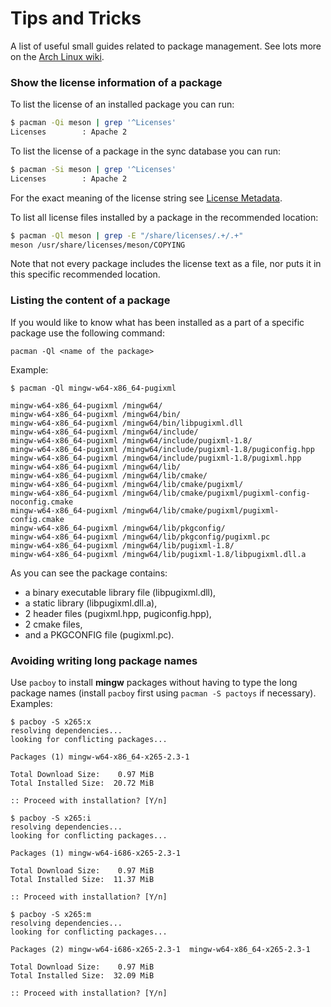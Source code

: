 # Tips and Tricks

A list of useful small guides related to package management. See lots more on the [Arch
Linux wiki](https://wiki.archlinux.org/title/Pacman/Tips_and_tricks).


### Show the license information of a package

To list the license of an installed package you can run:

```bash
$ pacman -Qi meson | grep '^Licenses'
Licenses        : Apache 2
```

To list the license of a package in the sync database you can run:

```bash
$ pacman -Si meson | grep '^Licenses'
Licenses        : Apache 2
```

For the exact meaning of the license string see [License Metadata](../dev/package-licensing.md).

To list all license files installed by a package in the recommended location:

```bash
$ pacman -Ql meson | grep -E "/share/licenses/.+/.+"
meson /usr/share/licenses/meson/COPYING
```

Note that not every package includes the license text as a file, nor puts it
in this specific recommended location.


### Listing the content of a package

If you would like to know what has been installed as a part of a specific package use the following command:

`pacman -Ql <name of the package>`

Example:

`$ pacman -Ql mingw-w64-x86_64-pugixml`

```
mingw-w64-x86_64-pugixml /mingw64/
mingw-w64-x86_64-pugixml /mingw64/bin/
mingw-w64-x86_64-pugixml /mingw64/bin/libpugixml.dll
mingw-w64-x86_64-pugixml /mingw64/include/
mingw-w64-x86_64-pugixml /mingw64/include/pugixml-1.8/
mingw-w64-x86_64-pugixml /mingw64/include/pugixml-1.8/pugiconfig.hpp
mingw-w64-x86_64-pugixml /mingw64/include/pugixml-1.8/pugixml.hpp
mingw-w64-x86_64-pugixml /mingw64/lib/
mingw-w64-x86_64-pugixml /mingw64/lib/cmake/
mingw-w64-x86_64-pugixml /mingw64/lib/cmake/pugixml/
mingw-w64-x86_64-pugixml /mingw64/lib/cmake/pugixml/pugixml-config-noconfig.cmake
mingw-w64-x86_64-pugixml /mingw64/lib/cmake/pugixml/pugixml-config.cmake
mingw-w64-x86_64-pugixml /mingw64/lib/pkgconfig/
mingw-w64-x86_64-pugixml /mingw64/lib/pkgconfig/pugixml.pc
mingw-w64-x86_64-pugixml /mingw64/lib/pugixml-1.8/
mingw-w64-x86_64-pugixml /mingw64/lib/pugixml-1.8/libpugixml.dll.a
```

As you can see the package contains:

* a binary executable library file (libpugixml.dll),
* a static library (libpugixml.dll.a),
* 2 header files (pugixml.hpp, pugiconfig.hpp),
* 2 cmake files,
* and a PKGCONFIG file (pugixml.pc).

### Avoiding writing long package names

Use `pacboy` to install **mingw** packages without having to type the long package names (install `pacboy` first using `pacman -S pactoys` if necessary).  Examples:

```
$ pacboy -S x265:x
resolving dependencies...
looking for conflicting packages...

Packages (1) mingw-w64-x86_64-x265-2.3-1

Total Download Size:    0.97 MiB
Total Installed Size:  20.72 MiB

:: Proceed with installation? [Y/n]
```
```
$ pacboy -S x265:i
resolving dependencies...
looking for conflicting packages...

Packages (1) mingw-w64-i686-x265-2.3-1

Total Download Size:    0.97 MiB
Total Installed Size:  11.37 MiB

:: Proceed with installation? [Y/n]
```
```
$ pacboy -S x265:m
resolving dependencies...
looking for conflicting packages...

Packages (2) mingw-w64-i686-x265-2.3-1  mingw-w64-x86_64-x265-2.3-1

Total Download Size:    0.97 MiB
Total Installed Size:  32.09 MiB

:: Proceed with installation? [Y/n]
```